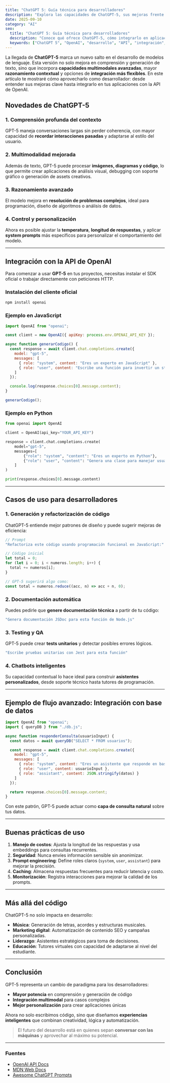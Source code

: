 ```yaml
---
title: "ChatGPT 5: Guía técnica para desarrolladores"
description: "Explora las capacidades de ChatGPT-5, sus mejoras frente a versiones anteriores y aprende a integrarlo en proyectos reales con ejemplos prácticos."
date: 2025-09-10
category: "AI"
seo:
  title: "ChatGPT 5: Guía técnica para desarrolladores"
  description: "Conoce qué ofrece ChatGPT-5, cómo integrarlo en aplicaciones y casos de uso avanzados en desarrollo, marketing y automatización."
  keywords: ["ChatGPT 5", "OpenAI", "desarrollo", "API", "integración", "GenAI"]
---
```


La llegada de **ChatGPT-5** marca un nuevo salto en el desarrollo de modelos de lenguaje. Esta versión no solo mejora en comprensión y generación de texto, sino que incorpora **capacidades multimodales avanzadas**, mayor **razonamiento contextual** y opciones de **integración más flexibles**. En este artículo te mostraré cómo aprovecharlo como desarrollador: desde entender sus mejoras clave hasta integrarlo en tus aplicaciones con la API de OpenAI.

## Novedades de ChatGPT-5

### 1. Comprensión profunda del contexto
GPT-5 maneja conversaciones largas sin perder coherencia, con mayor capacidad de **recordar interacciones pasadas** y adaptarse al estilo del usuario.

### 2. Multimodalidad mejorada
Además de texto, GPT-5 puede procesar **imágenes, diagramas y código**, lo que permite crear aplicaciones de análisis visual, debugging con soporte gráfico o generación de assets creativos.

### 3. Razonamiento avanzado
El modelo mejora en **resolución de problemas complejos**, ideal para programación, diseño de algoritmos o análisis de datos.

### 4. Control y personalización
Ahora es posible ajustar la **temperatura**, **longitud de respuestas**, y aplicar **system prompts** más específicos para personalizar el comportamiento del modelo.

---

## Integración con la API de OpenAI

Para comenzar a usar **GPT-5** en tus proyectos, necesitas instalar el SDK oficial o trabajar directamente con peticiones HTTP.

### Instalación del cliente oficial

```bash
npm install openai
```

### Ejemplo en JavaScript

```javascript
import OpenAI from "openai";

const client = new OpenAI({ apiKey: process.env.OPENAI_API_KEY });

async function generarCodigo() {
  const response = await client.chat.completions.create({
    model: "gpt-5",
    messages: [
      { role: "system", content: "Eres un experto en JavaScript" },
      { role: "user", content: "Escribe una función para invertir un string" }
    ]
  });

  console.log(response.choices[0].message.content);
}

generarCodigo();
```

### Ejemplo en Python

```python
from openai import OpenAI

client = OpenAI(api_key="YOUR_API_KEY")

response = client.chat.completions.create(
    model="gpt-5",
    messages=[
        {"role": "system", "content": "Eres un experto en Python"},
        {"role": "user", "content": "Genera una clase para manejar usuarios"}
    ]
)

print(response.choices[0].message.content)
```

---

## Casos de uso para desarrolladores

### 1. Generación y refactorización de código
ChatGPT-5 entiende mejor patrones de diseño y puede sugerir mejoras de eficiencia:

```javascript
// Prompt
"Refactoriza este código usando programación funcional en JavaScript:"

// Código inicial
let total = 0;
for (let i = 0; i < numeros.length; i++) {
  total += numeros[i];
}

// GPT-5 sugerirá algo como:
const total = numeros.reduce((acc, n) => acc + n, 0);
```

### 2. Documentación automática
Puedes pedirle que **genere documentación técnica** a partir de tu código:

```bash
"Genera documentación JSDoc para esta función de Node.js"
```

### 3. Testing y QA
GPT-5 puede crear **tests unitarios** y detectar posibles errores lógicos.

```javascript
"Escribe pruebas unitarias con Jest para esta función"
```

### 4. Chatbots inteligentes
Su capacidad contextual lo hace ideal para construir **asistentes personalizados**, desde soporte técnico hasta tutores de programación.

---

## Ejemplo de flujo avanzado: Integración con base de datos

```javascript
import OpenAI from "openai";
import { queryDB } from "./db.js";

async function responderConsulta(usuarioInput) {
  const datos = await queryDB("SELECT * FROM usuarios");

  const response = await client.chat.completions.create({
    model: "gpt-5",
    messages: [
      { role: "system", content: "Eres un asistente que responde en base a datos de la base de usuarios" },
      { role: "user", content: usuarioInput },
      { role: "assistant", content: JSON.stringify(datos) }
    ]
  });

  return response.choices[0].message.content;
}
```

Con este patrón, GPT-5 puede actuar como **capa de consulta natural** sobre tus datos.

---

## Buenas prácticas de uso

1. **Manejo de costos**: Ajusta la longitud de las respuestas y usa embeddings para consultas recurrentes.
2. **Seguridad**: Nunca envíes información sensible sin anonimizar.
3. **Prompt engineering**: Define roles claros (`system`, `user`, `assistant`) para mejorar la precisión.
4. **Caching**: Almacena respuestas frecuentes para reducir latencia y costo.
5. **Monitorización**: Registra interacciones para mejorar la calidad de los prompts.

---

## Más allá del código

ChatGPT-5 no solo impacta en desarrollo:
- **Música**: Generación de letras, acordes y estructuras musicales.
- **Marketing digital**: Automatización de contenido SEO y campañas personalizadas.
- **Liderazgo**: Asistentes estratégicos para toma de decisiones.
- **Educación**: Tutores virtuales con capacidad de adaptarse al nivel del estudiante.

---

## Conclusión

GPT-5 representa un cambio de paradigma para los desarrolladores:

- **Mayor potencia** en comprensión y generación de código
- **Integración multimodal** para casos complejos
- **Mejor personalización** para crear aplicaciones únicas

Ahora no solo escribimos código, sino que diseñamos **experiencias inteligentes** que combinan creatividad, lógica y automatización.

> El futuro del desarrollo está en quienes sepan **conversar con las máquinas** y aprovechar al máximo su potencial.

---

### Fuentes
- [OpenAI API Docs](https://platform.openai.com/docs)
- [MDN Web Docs](https://developer.mozilla.org/)
- [Awesome ChatGPT Prompts](https://github.com/f/awesome-chatgpt-prompts)

